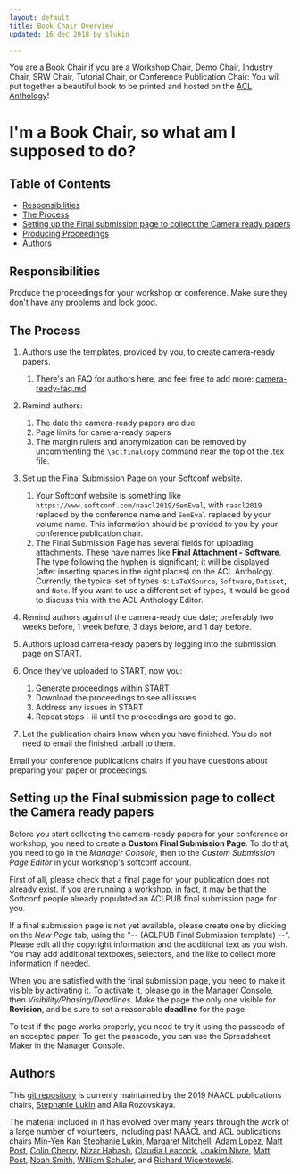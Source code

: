 ```yaml
---
layout: default
title: Book Chair Overview
updated: 16 dec 2018 by slukin

---
```


You are a Book Chair if you are a Workshop Chair, Demo Chair, Industry Chair, SRW Chair, Tutorial Chair, or Conference Publication Chair: You will put together a beautiful book to be printed and hosted on the [ACL Anthology](https://aclanthology.coli.uni-saarland.de/)! 

I'm a Book Chair, so what am I supposed to do?
===================================================

## Table of Contents

* [Responsibilities](#responsibilities)
* [The Process](#the-process)
* [Setting up the Final submission page to collect the Camera ready papers](#setting-up-the-final-submission-page-to-collect-the-camera-ready-papers)
* [Producing Proceedings](aclpub-start.md)
* [Authors](#authors)

Responsibilities
---------------
Produce the proceedings for your workshop or conference. Make sure they don't have any problems and look good.

The Process
---------------

1. Authors use the templates, provided by you, to create camera-ready papers.
   1. There's an FAQ for authors here, and feel free to add more: [camera-ready-faq.md](camera-ready-faq.md)
   
2. Remind authors: 
    1. The date the camera-ready papers are due
    2. Page limits for camera-ready papers
    3. The margin rulers and anonymization 
       can be removed by uncommenting the <code>\aclfinalcopy</code> 
       command near the top of the .tex file.
       
3. Set up the Final Submission Page on your Softconf website. 
   1. Your Softconf website is something like `https://www.softconf.com/naacl2019/SemEval`, with `naacl2019` replaced by the conference name and `SemEval` replaced by your volume name. This information should be provided to you by your conference publication chair.
   2. The Final Submission Page has several fields for uploading attachments. These have names like **Final Attachment - Software**. The type following the hyphen is significant; it will be displayed (after inserting spaces in the right places) on the ACL Anthology. Currently, the typical set of types is: `LaTeXSource`, `Software`, `Dataset`, and `Note`. If you want to use a different set of types, it would be good to discuss this with the ACL Anthology Editor.
   
4. Remind authors again of the camera-ready due date; preferably two weeks before, 1 week before, 3 days before, and 1 day before.

5. Authors upload camera-ready papers by logging into the submission page on START.

6. Once they've uploaded to START, now you:
    1. <a href="aclpub-start.md">Generate proceedings within START</a>
    2. Download the proceedings to see all issues
    3. Address any issues in START
    4. Repeat steps i-iii until the proceedings are good to go.
    
7.  Let the publication chairs know when you have finished. You do not need to email the finished tarball to them.

Email your conference publications chairs if you have questions about preparing your paper or proceedings.


Setting up the Final submission page to collect the Camera ready papers
---------------

Before you start collecting the camera-ready papers for your conference or workshop, you need to create a **Custom Final Submission Page**. To do that, you need to go in the _Manager Console_, then to the _Custom Submission Page Editor_ in your workshop's softconf account.

First of all, please check that a final page for your publication does not already exist. If you are running a workshop, in fact, it may be that the Softconf people already populated an ACLPUB final submission page for you.

If a final submission page is not yet available, please create one by clicking on the _New Page_ tab, using the "-- (ACLPUB Final Submission template) --". Please edit all the copyright information and the additional text as you wish. You may add additional textboxes, selectors, and the like to collect more information if needed.

When you are satisfied with the final submission page, you need to make it visible by activating it. To activate it, please go in the Manager Console, then _Visibility/Phasing/Deadlines_. Make the page the only one visible for **Revision**, and be sure to set a reasonable **deadline** for the page.

To test if the page works properly, you need to try it using the passcode of an accepted paper. To get the passcode, you can use the Spreadsheet Maker in the Manager Console.

Authors
---------------

This [git repository](https://github.com/acl-org/acl-pubs) 
is currenty maintained by the 2019 NAACL publications chairs, [Stephanie Lukin](https://users.soe.ucsc.edu/~slukin/) and Alla Rozovskaya.

The material
included in it has evolved over many years through the work of a 
large number of volunteers, including past NAACL and ACL publications chairs
Min-Yen Kan
[Stephanie Lukin](https://users.soe.ucsc.edu/~slukin/),
[Margaret Mitchell](http://www.m-mitchell.com/),
[Adam Lopez](http://homepages.inf.ed.ac.uk/alopez/),
[Matt Post](http://www.cs.jhu.edu/~post/),
[Colin Cherry](https://sites.google.com/site/colinacherry/),
[Nizar Habash](http://www.nizarhabash.com/),
[Claudia Leacock](https://www.linkedin.com/in/claudialeacockphd),
[Joakim Nivre](http://stp.lingfil.uu.se/~nivre/),
[Matt Post](http://www.cs.jhu.edu/~post/),
[Noah Smith](http://www.cs.cmu.edu/~nasmith/),
[William Schuler](https://www.ling.ohio-state.edu/~schuler/),
and
[Richard Wicentowski](http://www.cs.swarthmore.edu/~richardw/).


